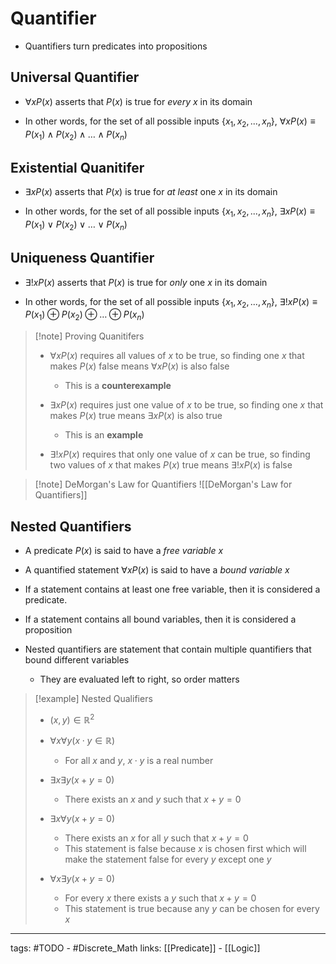 # Quantifier
- Quantifiers turn predicates into propositions

## Universal Quantifier

- $\forall x P(x)$ asserts that $P(x)$ is true for *every* $x$ in its domain

- In other words, for the set of all possible inputs $\{x_{1}, x_{2}, ... , x_{n}\}$, $\forall x P(x) \equiv P(x_{1}) \land P(x_{2}) \land \ldots \land P(x_{n})$

## Existential Quanitifer

- $\exists x P(x)$ asserts that $P(x)$ is true for *at least* one $x$ in its domain

- In other words, for the set of all possible inputs $\{x_{1}, x_{2}, ... , x_{n}\}$, $\exists x P(x) \equiv P(x_{1}) \lor P(x_{2}) \lor \ldots \lor P(x_{n})$

## Uniqueness Quantifier
- $\exists! x P(x)$ asserts that $P(x)$ is true for *only* one $x$ in its domain

- In other words, for the set of all possible inputs $\{x_{1}, x_{2}, ... , x_{n}\}$, $\exists! x P(x) \equiv P(x_{1}) \oplus P(x_{2}) \oplus \ldots \oplus P(x_{n})$


>[!note] Proving Quanitifers
> 
> - $\forall x P(x)$ requires all values of $x$ to be true, so finding one $x$ that makes $P(x)$ false means $\forall x P(x)$ is also false
> 	- This is a **counterexample**
>
> - $\exists x P(x)$ requires just one value of $x$ to be true, so finding one $x$ that makes $P(x)$ true means $\exists x P(x)$ is also true
> 	- This is an **example**
>
> - $\exists! x P(x)$ requires that only one value of $x$ can be true, so finding two values of $x$ that makes $P(x)$ true means $\exists! x P(x)$ is false

>[!note] DeMorgan's Law for Quantifiers
> ![[DeMorgan's Law for Quantifiers]]


## Nested Quantifiers

- A predicate $P(x)$ is said to have a *free variable* $x$

- A quantified statement $\forall x P(x)$ is said to have a *bound variable* $x$

- If a statement contains at least one free variable, then it is considered a predicate.

- If a statement contains all bound variables, then it is considered a proposition

- Nested quantifiers are statement that contain multiple quantifiers that bound different variables
	- They are evaluated left to right, so order matters

> [!example] Nested Qualifiers
> - $(x,y) \in \mathbb{R}^{2}$
> - $\forall x \forall y (x \cdot y \in \mathbb{R})$
> 	- For all $x$ and $y$, $x \cdot y$ is a real number
>
> - $\exists x \exists y (x + y = 0)$
> 	- There exists an $x$ and $y$ such that $x + y = 0$
>
> - $\exists x \forall y (x + y = 0)$
> 	- There exists an $x$ for all $y$ such that $x + y = 0$
> 	- This statement is false because $x$ is chosen first which will make the statement false for every $y$ except one $y$
>
> - $\forall x \exists y (x + y = 0)$
> 	- For every $x$ there exists a $y$ such that $x + y = 0$
> 	- This statement is true because any $y$ can be chosen for every $x$ 

---
tags: #TODO - #Discrete_Math
links: [[Predicate]] - [[Logic]]
